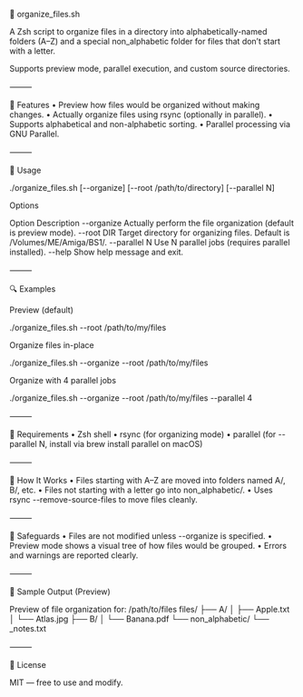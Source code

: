 📁 organize_files.sh

A Zsh script to organize files in a directory into alphabetically-named folders (A–Z) and a special non_alphabetic folder for files that don’t start with a letter.

Supports preview mode, parallel execution, and custom source directories.

⸻

🚀 Features
	•	Preview how files would be organized without making changes.
	•	Actually organize files using rsync (optionally in parallel).
	•	Supports alphabetical and non-alphabetic sorting.
	•	Parallel processing via GNU Parallel.

⸻

🧾 Usage

./organize_files.sh [--organize] [--root /path/to/directory] [--parallel N]

Options

Option	Description
--organize	Actually perform the file organization (default is preview mode).
--root DIR	Target directory for organizing files. Default is /Volumes/ME/Amiga/BS1/.
--parallel N	Use N parallel jobs (requires parallel installed).
--help	Show help message and exit.


⸻

🔍 Examples

Preview (default)

./organize_files.sh --root /path/to/my/files

Organize files in-place

./organize_files.sh --organize --root /path/to/my/files

Organize with 4 parallel jobs

./organize_files.sh --organize --root /path/to/my/files --parallel 4


⸻

🧰 Requirements
	•	Zsh shell
	•	rsync (for organizing mode)
	•	parallel (for --parallel N, install via brew install parallel on macOS)

⸻

📂 How It Works
	•	Files starting with A–Z are moved into folders named A/, B/, etc.
	•	Files not starting with a letter go into non_alphabetic/.
	•	Uses rsync --remove-source-files to move files cleanly.

⸻

🛑 Safeguards
	•	Files are not modified unless --organize is specified.
	•	Preview mode shows a visual tree of how files would be grouped.
	•	Errors and warnings are reported clearly.

⸻

🧪 Sample Output (Preview)

Preview of file organization for: /path/to/files
files/
├── A/
│   ├── Apple.txt
│   └── Atlas.jpg
├── B/
│   └── Banana.pdf
└── non_alphabetic/
    └── _notes.txt


⸻

📝 License

MIT — free to use and modify.